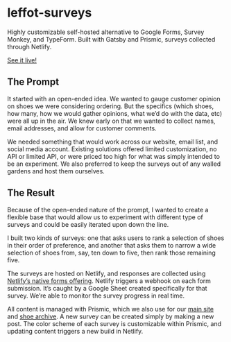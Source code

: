 # leffot-surveys
Highly customizable self-hosted alternative to Google Forms, Survey Monkey, and TypeForm. Built with Gatsby and Prismic, surveys collected through Netlify.

[See it live!](https://surveys.leffot.com/what-about-saddle-shoes)

## The Prompt
It started with an open-ended idea. We wanted to gauge customer opinion on shoes we were considering ordering. But the specifics (which shoes, how many, how we would gather opinions, what we’d do with the data, etc) were all up in the air. We knew early on that we wanted to collect names, email addresses, and allow for customer comments.

We needed something that would work across our website, email list, and social media account. Existing solutions offered limited customization, no API or limited API, or were priced too high for what was simply intended to be an experiment. We also preferred to keep the surveys out of any walled gardens and host them ourselves.

## The Result
Because of the open-ended nature of the prompt, I wanted to create a flexible base that would allow us to experiment with different type of surveys and could be easily iterated upon down the line.

I built two kinds of surveys: one that asks users to rank a selection of shoes in their order of preference, and another that asks them to narrow a wide selection of shoes from, say, ten down to five, then rank those remaining five.

The surveys are hosted on Netlify, and responses are collected using [Netlify’s native forms offering](https://www.netlify.com/products/forms/). Netlify triggers a webhook on each form submission. It’s caught by a Google Sheet created specifically for that survey. We’re able to monitor the survey progress in real time.

All content is managed with Prismic, which we also use for our [main site](https://github.com/paulhabeeb/leffot-2021) and [shoe archive](https://github.com/paulhabeeb/leffot-shoe-archive). A new survey can be created simply by making a new post. The color scheme of each survey is customizable within Prismic, and updating content triggers a new build in Netlify.